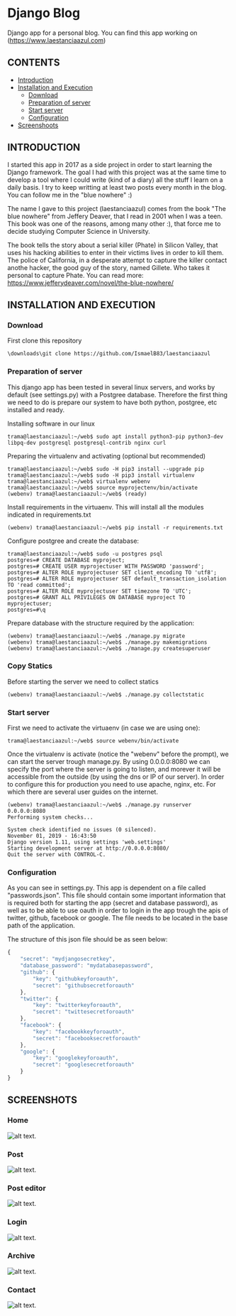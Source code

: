 # Django Blog 
Django app for a personal blog. You can find this app working on (https://www.laestanciaazul.com)

## CONTENTS
- [Introduction](#INTRODUCTION)
- [Installation and Execution](#INSTALLATION-AND-EXECUTION)
  - [Download](#Download)
  - [Preparation of server](#Preparation-of-server)
  - [Start server](#Start-server)
  - [Configuration](#Configuration)
- [Screenshoots](#SCREENSHOTS)


## INTRODUCTION

I started this app in 2017 as a side project in order to start learning the Django framework. The goal I had with this project was at the same time to develop a tool where I could write (kind of a diary) all
the stuff I learn on a daily basis. I try to keep writting at least two posts every month in the blog. You can follow me in the "blue nowhere" :)

The name I gave to this project (laestanciaazul) comes from the book "The blue nowhere" from Jeffery Deaver, that I read in 2001 when I was a teen. This book was one of the reasons, among many other :), that force
me to decide studying Computer Science in University. 

The book tells the story about a serial killer (Phate) in Silicon Valley, that uses his hacking abilities to enter in their victims lives in order to kill them. The police of California, in a desperate attempt to capture
the killer contact anothe hacker, the good guy of the story, named Gillete. Who takes it personal to capture Phate. You can read more: https://www.jefferydeaver.com/novel/the-blue-nowhere/

## INSTALLATION AND EXECUTION

### Download

First clone this repository
```
\downloads\git clone https://github.com/IsmaelB83/laestanciaazul
```

### Preparation of server

This django app has been tested in several linux servers, and works by default (see settings.py) with a Postgree database. Therefore the first thing we need to do is prepare our system to have both python, postgree, etc installed and ready.

Installing software in our linux
```console
trama@laestanciaazul:~/web$ sudo apt install python3-pip python3-dev libpq-dev postgresql postgresql-contrib nginx curl
```

Preparing the virtualenv and activating (optional but recommended)
```console
trama@laestanciaazul:~/web$ sudo -H pip3 install --upgrade pip
trama@laestanciaazul:~/web$ sudo -H pip3 install virtualenv
trama@laestanciaazul:~/web$ virtualenv webenv
trama@laestanciaazul:~/web$ source myprojectenv/bin/activate
(webenv) trama@laestanciaazul:~/web$ (ready)
```

Install requirements in the virtuaenv. This will install all the modules indicated in requirements.txt
```console
(webenv) trama@laestanciaazul:~/web$ pip install -r requirements.txt
```

Configure postgree and create the database:
```console
trama@laestanciaazul:~/web$ sudo -u postgres psql
postgres=# CREATE DATABASE myproject;
postgres=# CREATE USER myprojectuser WITH PASSWORD 'password';
postgres=# ALTER ROLE myprojectuser SET client_encoding TO 'utf8';
postgres=# ALTER ROLE myprojectuser SET default_transaction_isolation TO 'read committed';
postgres=# ALTER ROLE myprojectuser SET timezone TO 'UTC';
postgres=# GRANT ALL PRIVILEGES ON DATABASE myproject TO myprojectuser;
postgres=#\q
```

Prepare database with the structure required by the application:
```console
(webenv) trama@laestanciaazul:~/web$ ./manage.py migrate
(webenv) trama@laestanciaazul:~/web$ ./manage.py makemigrations
(webenv) trama@laestanciaazul:~/web$ ./manage.py createsuperuser
```

### Copy Statics

Before starting the server we need to collect statics
```console
(webenv) trama@laestanciaazul:~/web$ ./manage.py collectstatic
```

### Start server

First we need to activate the virtuaenv (in case we are using one):
```console
trama@laestanciaazul:~/web$ source webenv/bin/activate      
```

Once the virtualenv is activate (notice the "webenv" before the prompt), we can start the server trough manage.py. By using 0.0.0.0:8080 we can specify the port where the server is going to listen, and morever it will be accessible from the
outside (by using the dns or IP of our server). In order to configure this for production you need to use apache, nginx, etc. For which there are several user guides on the internet.
```console
(webenv) trama@laestanciaazul:~/web$ ./manage.py runserver 0.0.0.0:8080
Performing system checks...

System check identified no issues (0 silenced).
November 01, 2019 - 16:43:50
Django version 1.11, using settings 'web.settings'
Starting development server at http://0.0.0.0:8080/
Quit the server with CONTROL-C.
```

### Configuration

As you can see in settings.py. This app is dependent on a file called "passwords.json". This file should contain some important information that is required both for starting the app (secret and database password), as well as to be able to use oauth
in order to login in the app trough the apis of twitter, github, facebook or google. The file needs to be located in the base path of the application.

The structure of this json file should be as seen below:
```js
{
    "secret": "mydjangosecretkey",
    "database_password": "mydatabasepassword",
    "github": {
        "key": "githubkeyforoauth",
        "secret": "githubsecretforoauth"
    },
    "twitter": {
        "key": "twitterkeyforoauth",
        "secret": "twittesecretforoauth"
    },
    "facebook": {
        "key": "facebookkeyforoauth",
        "secret": "facebooksecretforoauth"
    },
    "google": {
        "key": "googlekeyforoauth",
        "secret": "googlesecretforoauth"
    }
}
```


## SCREENSHOTS

### Home

![alt text](https://raw.githubusercontent.com/IsmaelB83/laestanciaazul/master/static/img/readme/home.jpg).

### Post

![alt text](https://raw.githubusercontent.com/IsmaelB83/laestanciaazul/master/static/img/readme/post.jpg).

### Post editor

![alt text](https://raw.githubusercontent.com/IsmaelB83/laestanciaazul/master/static/img/readme/post_editor.jpg).

### Login

![alt text](https://raw.githubusercontent.com/IsmaelB83/laestanciaazul/master/static/img/readme/login.jpg).

### Archive

![alt text](https://raw.githubusercontent.com/IsmaelB83/laestanciaazul/master/static/img/readme/archive.jpg).

### Contact

![alt text](https://raw.githubusercontent.com/IsmaelB83/laestanciaazul/master/static/img/readme/contact.jpg).

